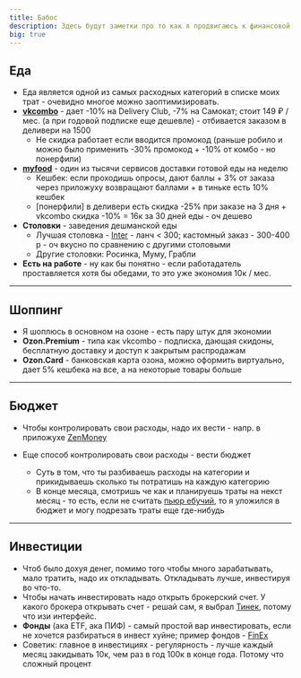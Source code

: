 ```yaml
---
title: Бабос
description: Здесь будут заметки про то как я продвигаюсь к финансовой независимости)))
big: true
---
```



## Еда

- Еда является одной из самых расходных категорий в списке моих трат - очевидно многое можно заоптимизировать.
- **[vkcombo](https://vkcombo.ru/)** - дает -10% на Delivery Club, -7% на Самокат; стоит 149 ₽ / мес. (а при годовой
  подписке еще дешевле) - отбивается заказом в деливери на 1500
  - Не скидка работает если вводится промокод (раньше робило и можно было применить -30% промокод + -10% от комбо - но
    понерфили)
- **[myfood](https://m-food.ru/)** - один из тысячи сервисов доставки готовой еды на неделю
  - Кешбек: если проходишь опросы, дают баллы + 3% от заказа через приложуху возвращают баллами + в тиньке есть 10%
    кешбек
  - [понерфили] в деливери есть скидка -25% при заказе на 3 дня + vkcombo скидка -10% = 16к за 30 дней еды - оч дешево
- **Столовки** - заведения дешманской еды
  - Лучшая столовка - [Inter](https://yandex.ru/maps/org/stolovaya_inter/195328812072/) - ланч < 300; кастомный заказ -
    300-400 р - оч вкусно по сравнению с другими столовыми
  - Другие столовки: Росинка, Муму, Грабли
- **Есть на работе** - ну как бы понятно - если работадатель проставляется хотя бы обедами, то это уже экономия 10к /
  мес.

---

## Шоппинг

- Я шоплюсь в основном на озоне - есть пару штук для экономии
- **Ozon.Premium** - типа как vkcombo - подписка, дающая скидоны, бесплатную доставку и доступ к закрытым распродажам
- **Ozon.Card** - банковская карта озона, можно оформить виртуально, дает 5% кешбека на все, а на некоторые товары
  больше

---

## Бюджет

- Чтобы контролировать свои расходы, надо их вести - напр. в приложухе [ZenMoney](https://zenmoney.ru/)
- Еще способ контролировать свои расходы - вести бюджет

  - Суть в том, что ты разбиваешь расходы на категории и прикидываешь сколько ты потратишь на каждую категорию

  <new-img-row>
    <img-slide src="/images/exp/money/budget_1.png" alt="Расходики"></img-slide>
    <img-slide src="/images/exp/money/budget_2.png" alt="Пьюр ебучий вышел в копеечку"></img-slide>
  </new-img-row>


  - В конце месяца, смотришь че как и планируешь траты на некст месяц - то есть, если не считать [пьюр ебучий](/cool-story/pure),
    то я уложился в бюджет и могу подрезать траты еще где-нибудь

---

## Инвестиции

- Чтоб было дохуя денег, помимо того чтобы много зарабатывать, мало тратить, надо их откладывать. Откладывать лучше,
  инвестируя во что-то.
- Чтобы начать инвестировать надо открыть брокерский счет. У какого брокера открывать счет - решай сам, я
  выбрал [Тинек](https://www.tinkoff.ru/invest/), потому что изи интерфейс.
- **Фонды** (ака ETF, ака ПИФ) - самый простой вар инвестировать, если не хочется разбираться в инвест хуйне; пример
  фондов - [FinEx](https://finex-etf.ru/)
- Советик: главное в инвестициях - регулярность - лучше каждый месяц закидывать 10к, чем раз в год 100к в конце года.
  Потому что сложный процент

